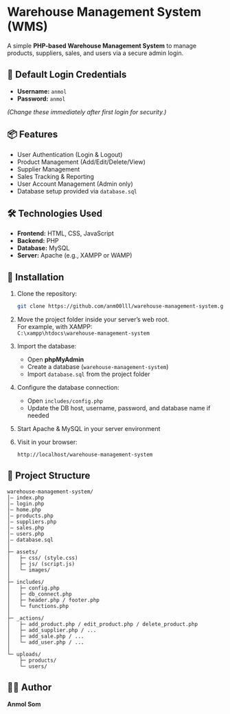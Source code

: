 # Warehouse Management System (WMS)

A simple **PHP-based Warehouse Management System** to manage products, suppliers, sales, and users via a secure admin login.

## 🔑 Default Login Credentials

- **Username:** `anmol`
- **Password:** `anmol`

*(Change these immediately after first login for security.)*

## 📦 Features

- User Authentication (Login & Logout)
- Product Management (Add/Edit/Delete/View)
- Supplier Management
- Sales Tracking & Reporting
- User Account Management (Admin only)
- Database setup provided via `database.sql`

## 🛠 Technologies Used

- **Frontend:** HTML, CSS, JavaScript  
- **Backend:** PHP  
- **Database:** MySQL  
- **Server:** Apache (e.g., XAMPP or WAMP)

## 🚀 Installation

1. Clone the repository:  
   ```bash
   git clone https://github.com/anm00lll/warehouse-management-system.git
   ```

2. Move the project folder inside your server’s web root.  
   For example, with XAMPP:  
   `C:\xampp\htdocs\warehouse-management-system`

3. Import the database:  
   - Open **phpMyAdmin**
   - Create a database (`warehouse-management-system`)
   - Import `database.sql` from the project folder

4. Configure the database connection:  
   - Open `includes/config.php`
   - Update the DB host, username, password, and database name if needed

5. Start Apache & MySQL in your server environment

6. Visit in your browser:  
   ```
   http://localhost/warehouse-management-system
   ```

## 📂 Project Structure

```
warehouse-management-system/
│— index.php
│— login.php
│— home.php
│— products.php
│— suppliers.php
│— sales.php
│— users.php
│— database.sql
│
├─ assets/
│   ├─ css/ (style.css)
│   ├─ js/ (script.js)
│   └─ images/
│
├─ includes/
│   ├─ config.php
│   ├─ db_connect.php
│   ├─ header.php / footer.php
│   └─ functions.php
│
├─ _actions/
│   ├─ add_product.php / edit_product.php / delete_product.php
│   ├─ add_supplier.php / ... 
│   ├─ add_sale.php / ...
│   └─ add_user.php / ...
│
└─ uploads/
    ├─ products/
    └─ users/
```

## 👨‍💻 Author

**Anmol Som**  

